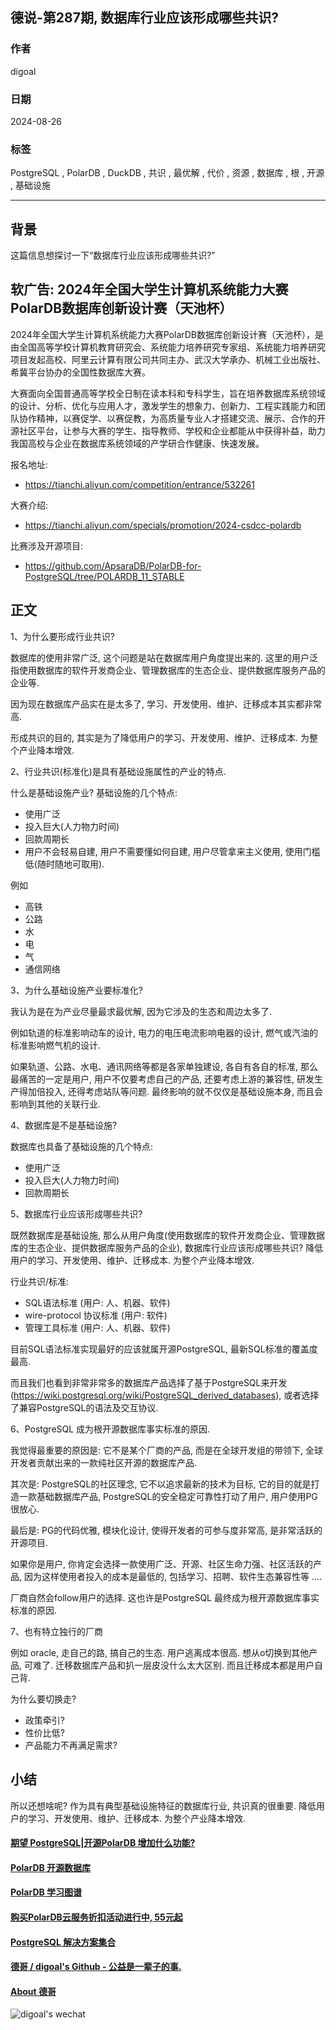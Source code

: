 ## 德说-第287期, 数据库行业应该形成哪些共识?  
                                                                          
### 作者                                              
digoal                                              
                                                     
### 日期                                                   
2024-08-26                                              
                                                  
### 标签                                                
PostgreSQL , PolarDB , DuckDB , 共识 , 最优解 , 代价 , 资源 , 数据库 , 根 , 开源 , 基础设施     
                                                                         
----                                                  
                                                                
## 背景   
这篇信息想探讨一下“数据库行业应该形成哪些共识?”  
  
## 软广告: 2024年全国大学生计算机系统能力大赛PolarDB数据库创新设计赛（天池杯）     
2024年全国大学生计算机系统能力大赛PolarDB数据库创新设计赛（天池杯），是由全国高等学校计算机教育研究会、系统能力培养研究专家组、系统能力培养研究项目发起高校、阿里云计算有限公司共同主办、武汉大学承办、机械工业出版社、希冀平台协办的全国性数据库大赛。    
    
大赛面向全国普通高等学校全日制在读本科和专科学生，旨在培养数据库系统领域的设计、分析、优化与应用人才，激发学生的想象力、创新力、工程实践能力和团队协作精神，以赛促学、以赛促教，为高质量专业人才搭建交流、展示、合作的开源社区平台，让参与大赛的学生、指导教师、学校和企业都能从中获得补益，助力我国高校与企业在数据库系统领域的产学研合作健康、快速发展。    
    
报名地址:    
- https://tianchi.aliyun.com/competition/entrance/532261    
    
大赛介绍:    
- https://tianchi.aliyun.com/specials/promotion/2024-csdcc-polardb    
    
比赛涉及开源项目:    
- https://github.com/ApsaraDB/PolarDB-for-PostgreSQL/tree/POLARDB_11_STABLE    
     
## 正文  
1、为什么要形成行业共识?    
  
数据库的使用非常广泛, 这个问题是站在数据库用户角度提出来的. 这里的用户泛指使用数据库的软件开发商企业、管理数据库的生态企业、提供数据库服务产品的企业等.    
  
因为现在数据库产品实在是太多了, 学习、开发使用、维护、迁移成本其实都非常高.   
   
形成共识的目的, 其实是为了降低用户的学习、开发使用、维护、迁移成本. 为整个产业降本增效.     
  
2、行业共识(标准化)是具有基础设施属性的产业的特点.    
  
什么是基础设施产业? 基础设施的几个特点:     
- 使用广泛  
- 投入巨大(人力物力时间)  
- 回款周期长
- 用户不会轻易自建, 用户不需要懂如何自建, 用户尽管拿来主义使用, 使用门槛低(随时随地可取用).   
  
例如  
- 高铁  
- 公路  
- 水  
- 电  
- 气  
- 通信网络  
  
3、为什么基础设施产业要标准化?  
  
我认为是在为产业尽量最求最优解, 因为它涉及的生态和周边太多了.   
  
例如轨道的标准影响动车的设计, 电力的电压电流影响电器的设计, 燃气或汽油的标准影响燃气机的设计.   
  
如果轨道、公路、水电、通讯网络等都是各家单独建设, 各自有各自的标准, 那么最痛苦的一定是用户, 用户不仅要考虑自己的产品, 还要考虑上游的兼容性, 研发生产得加倍投入, 还得考虑站队等问题.  最终影响的就不仅仅是基础设施本身, 而且会影响到其他的关联行业.    
  
4、数据库是不是基础设施?    
  
数据库也具备了基础设施的几个特点:     
- 使用广泛  
- 投入巨大(人力物力时间)  
- 回款周期长  
  
5、数据库行业应该形成哪些共识?   
  
既然数据库是基础设施, 那么从用户角度(使用数据库的软件开发商企业、管理数据库的生态企业、提供数据库服务产品的企业), 数据库行业应该形成哪些共识? 降低用户的学习、开发使用、维护、迁移成本. 为整个产业降本增效.    
  
行业共识/标准:     
- SQL语法标准 (用户: 人、机器、软件)    
- wire-protocol 协议标准 (用户: 软件)    
- 管理工具标准 (用户: 人、机器、软件)    
  
目前SQL语法标准实现最好的应该就属开源PostgreSQL, 最新SQL标准的覆盖度最高.    
  
而且我们也看到非常非常多的数据库产品选择了基于PostgreSQL来开发(https://wiki.postgresql.org/wiki/PostgreSQL_derived_databases), 或者选择了兼容PostgreSQL的语法及交互协议.    
  
6、PostgreSQL 成为根开源数据库事实标准的原因.    
  
我觉得最重要的原因是: 它不是某个厂商的产品, 而是在全球开发组的带领下, 全球开发者贡献出来的一款纯社区开源的数据库产品.    
  
其次是: PostgreSQL的社区理念, 它不以追求最新的技术为目标, 它的目的就是打造一款基础数据库产品, PostgreSQL的安全稳定可靠性打动了用户, 用户使用PG很放心.   
  
最后是: PG的代码优雅, 模块化设计, 使得开发者的可参与度非常高, 是非常活跃的开源项目.  
  
如果你是用户, 你肯定会选择一款使用广泛、开源、社区生命力强、社区活跃的产品, 因为这样使用者投入的成本是最低的, 包括学习、招聘、软件生态兼容性等 ....   
  
厂商自然会follow用户的选择. 这也许是PostgreSQL 最终成为根开源数据库事实标准的原因.   
  
7、也有特立独行的厂商  
  
例如 oracle, 走自己的路, 搞自己的生态. 用户逃离成本很高. 想从o切换到其他产品, 可难了. 迁移数据库产品和扒一层皮没什么太大区别. 而且迁移成本都是用户自己背.        
  
为什么要切换走?  
- 政策牵引?  
- 性价比低?  
- 产品能力不再满足需求?   
  
## 小结  
所以还想啥呢? 作为具有典型基础设施特征的数据库行业, 共识真的很重要. 降低用户的学习、开发使用、维护、迁移成本. 为整个产业降本增效.    
  
  
  
#### [期望 PostgreSQL|开源PolarDB 增加什么功能?](https://github.com/digoal/blog/issues/76 "269ac3d1c492e938c0191101c7238216")
  
  
#### [PolarDB 开源数据库](https://openpolardb.com/home "57258f76c37864c6e6d23383d05714ea")
  
  
#### [PolarDB 学习图谱](https://www.aliyun.com/database/openpolardb/activity "8642f60e04ed0c814bf9cb9677976bd4")
  
  
#### [购买PolarDB云服务折扣活动进行中, 55元起](https://www.aliyun.com/activity/new/polardb-yunparter?userCode=bsb3t4al "e0495c413bedacabb75ff1e880be465a")
  
  
#### [PostgreSQL 解决方案集合](../201706/20170601_02.md "40cff096e9ed7122c512b35d8561d9c8")
  
  
#### [德哥 / digoal's Github - 公益是一辈子的事.](https://github.com/digoal/blog/blob/master/README.md "22709685feb7cab07d30f30387f0a9ae")
  
  
#### [About 德哥](https://github.com/digoal/blog/blob/master/me/readme.md "a37735981e7704886ffd590565582dd0")
  
  
![digoal's wechat](../pic/digoal_weixin.jpg "f7ad92eeba24523fd47a6e1a0e691b59")
  
